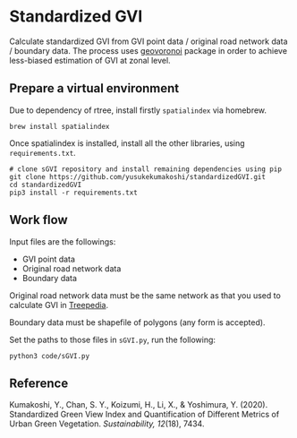 # Standardized GVI
Calculate standardized GVI from GVI point data / original road network data / boundary data. The process uses [geovoronoi](https://github.com/WZBSocialScienceCenter/geovoronoi) package in order to achieve less-biased estimation of GVI at zonal level.

## Prepare a virtual environment
Due to dependency of rtree, install firstly `spatialindex` via homebrew.
```terminal 
brew install spatialindex
```

Once spatialindex is installed, install all the other libraries, using `requirements.txt`.
```terminal 
# clone sGVI repository and install remaining dependencies using pip
git clone https://github.com/yusukekumakoshi/standardizedGVI.git
cd standardizedGVI
pip3 install -r requirements.txt
```

## Work flow
Input files are the followings:
* GVI point data
* Original road network data
* Boundary data

Original road network data must be the same network as that you used to calculate GVI in [Treepedia](https://github.com/y26805/Treepedia_Public).

Boundary data must be shapefile of polygons (any form is accepted).

Set the paths to those files in `sGVI.py`, run the following:

```terminal
python3 code/sGVI.py
```

## Reference
Kumakoshi, Y., Chan, S. Y., Koizumi, H., Li, X., & Yoshimura, Y. (2020). Standardized Green View Index and Quantification of Different Metrics of Urban Green Vegetation. _Sustainability, 12_(18), 7434.